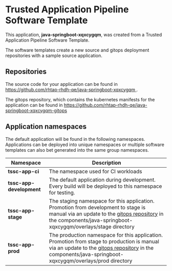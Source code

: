 # Trusted Application Pipeline Software Template

This application, **java-springboot-xqxcygqm**, was created from a Trusted Application Pipeline Software Template.

The software templates create a new source and gitops deployment repositories with a sample source application. 

## Repositories

The source code for your application can be found in [https://github.com/rhtap-rhdh-qe/java-springboot-xqxcygqm ](https://github.com/rhtap-rhdh-qe/java-springboot-xqxcygqm ).
 
The gitops repository, which contains the kubernetes manifests for the application can be found in 
[https://github.com/rhtap-rhdh-qe/java-springboot-xqxcygqm-gitops ](https://github.com/rhtap-rhdh-qe/java-springboot-xqxcygqm-gitops ) 

## Application namespaces 

The default application will be found in the following namespaces. Applications can be deployed into unique namespaces or multiple software templates can also bet generated into the same group namespaces.  

|  Namespace   |  Description   |  
| -------- | -------- |
| **tssc-app-ci** | The namespace used for CI workloads |
| **tssc-app-development** | The default application during development. Every build will be deployed to this namespace for testing. |
| **tssc-app-stage** | The staging namespace for this application. Promotion from development to stage is manual via an update to the [gitops repository](https://github.com/rhtap-rhdh-qe/java-springboot-xqxcygqm-gitops ) in the components/java-springboot-xqxcygqm/overlays/stage directory |
| **tssc-app-prod** | The production namespace for this application. Promotion from stage to production is manual via an update to the [gitops repository](https://github.com/rhtap-rhdh-qe/java-springboot-xqxcygqm-gitops ) in the components/java-springboot-xqxcygqm/overlays/prod directory |
